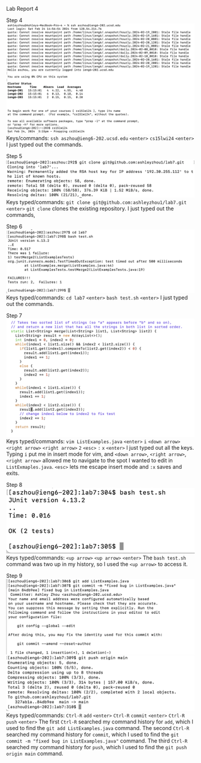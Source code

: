 Lab Report 4

Step 4
![Image](step4.png)
Keys/commands:
`ssh aszhou@ieng6-202.ucsd.edu`
`<enter>`
`cs15lwi24`
`<enter>`
I just typed out the commands.

Step 5
![Image](step5.png)
Keys typed/commands:
`git clone git@github.com:ashleyzhou1/lab7.git`
`<enter>`
`git clone` clones the existing repository.
I just typed out the commands,

Step 6
![Image](step6.png)
Keys typed/commands:
`cd lab7`
`<enter>`
`bash test.sh`
`<enter>`
I just typed out the commands.

Step 7
![Image](step7.png)
Keys typed/commands:
`vim ListExamples.java`
`<enter>`
`i`
`<down arrow>`
`<right arrow>`
`<right arrow>`
`2`
`<esc>`
`:`
`x`
`<enter>`
I just typed out all the keys. Typing `i` put me in insert mode for vim, and `<down arrow>`, `<right arrow>`, `<right arrow>` allowed me to navigate to the spot I wanted to edit in `ListExmaples.java`.  `<esc>` lets me escape insert mode and `:x` saves and exits.

Step 8
![Image](step8.png)
Keys typed/commands:
`<up arrow>`
`<up arrow>`
`<enter>`
The `bash test.sh` command was two up in my history, so I used the `<up arrow>` to access it. 

Step 9
![Image](step9.1.png)
![Image](step9.2.png)
Keys typed/commands:
`Ctrl-R`
`add`
`<enter>`
`Ctrl-R`
`commit`
`<enter>`
`Ctrl-R`
`push`
`<enter>`
The first `Ctrl-R` searched my command history for `add`, which I used to find the `git add ListExamples.java` command. The second `Ctrl-R` searched my command history for `commit`, which I used to find the `git commit -m "fixed bug in ListExamples.java"` command. The third `Ctrl-R` searched my command history for `push`, which I used to find the `git push origin main` command. 



